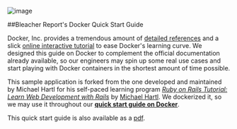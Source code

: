 ![image](http://eng.bleacherreport.com/wp-content/uploads/2014/07/docker-tutorial.png)	

##Bleacher Report's Docker Quick Start Guide

Docker, Inc. provides a tremendous amount of [detailed references](http://docs.docker.com/) and a slick [online interactive tutorial](https://www.docker.com/tryit/) to ease Docker's learning curve.  We designed this guide on Docker to complement the official documentation already available, so our engineers may spin up some real use cases and start playing with Docker containers in the shortest amount of time possible.

This sample application is forked from the one developed and maintained by Michael Hartl for his self-paced learning program [*Ruby on Rails Tutorial: Learn Web Development with Rails*](http://railstutorial.org/)
by [Michael Hartl](http://michaelhartl.com/).  We dockerized it, so we may use it throughout our **[quick start guide on Docker](http://learningdocker.com/)**.

This quick start guide is also available as a [pdf](https://s3.amazonaws.com/learningdocker/pdf/learning-docker.pdf).
